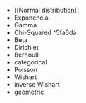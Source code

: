 - [[Normal distribution]]
- Exponencial
- Gamma
- Chi-Squared ^5fa6da
- Beta
- Dirichlet
- Bernoulli
- categorical
- Poisson
- Wishart
- inverse Wishart
- geometric